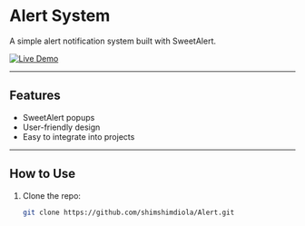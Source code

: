 # Alert System

A simple alert notification system built with SweetAlert.

<a href="https://shimshimdiola.github.io/Alert/" target="_blank">
  <img src="https://img.shields.io/badge/Live%20Demo-Click%20Here-blue?style=for-the-badge&logo=google-chrome" alt="Live Demo"/>
</a>

---

## Features
- SweetAlert popups
- User-friendly design
- Easy to integrate into projects

---

## How to Use
1. Clone the repo:
   ```bash
   git clone https://github.com/shimshimdiola/Alert.git

